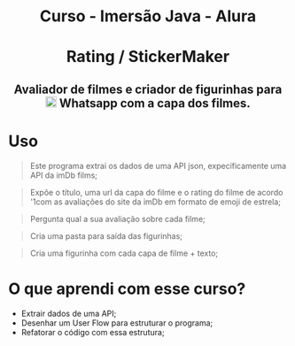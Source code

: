 <h1 align="center"> Curso - Imersão Java - Alura </h1>
<h1 align="center"> Rating / StickerMaker </h1>

<h2 align="center">Avaliador de filmes e criador de figurinhas para  <img src="https://cdn-icons-png.flaticon.com/512/174/174879.png" width="20px"> Whatsapp com a capa dos filmes.</h2>

# Uso
> Este programa extrai os dados de uma API json, expecificamente uma API da imDb films;

> Expõe o título, uma url da capa do filme e o rating do filme de acordo '1com as avaliações do site da imDb em formato de emoji de estrela;

> Pergunta qual a sua avaliação sobre cada filme;

> Cria uma pasta para saída das figurinhas;

> Cria uma figurinha com cada capa de filme + texto;

# O que aprendi com esse curso?

- Extrair dados de uma API;
- Desenhar um User Flow para estruturar o programa;
- Refatorar o código com essa estrutura;
